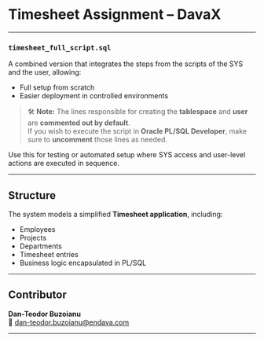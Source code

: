 # Timesheet Assignment – DavaX

---

### `timesheet_full_script.sql`

A combined version that integrates the steps from the scripts of the SYS and the user, allowing:

- Full setup from scratch  
- Easier deployment in controlled environments

> 🛠 **Note:** The lines responsible for creating the **tablespace** and **user** are **commented out by default**.  
> If you wish to execute the script in **Oracle PL/SQL Developer**, make sure to **uncomment** those lines as needed.

Use this for testing or automated setup where SYS access and user-level actions are executed in sequence.

---

## Structure

The system models a simplified **Timesheet application**, including:

- Employees  
- Projects  
- Departments  
- Timesheet entries  
- Business logic encapsulated in PL/SQL

---

## Contributor

**Dan-Teodor Buzoianu**  
📧 [dan-teodor.buzoianu@endava.com](mailto:dan-teodor.buzoianu@endava.com)

---
